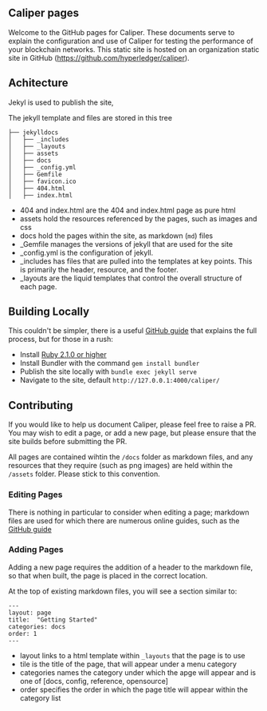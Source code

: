 ## Caliper pages

Welcome to the GitHub pages for Caliper. These documents serve to explain the configuration and use of Caliper for testing the performance of your blockchain networks. This static site is hosted on an organization static site in GitHub (https://github.com/hyperledger/caliper).

## Achitecture
Jekyl is used to publish the site, 

The jekyll template and files are stored in this tree

```
├── jekylldocs
│   ├── _includes
│   ├── _layouts
│   ├── assets
│   ├── docs
│   ├── _config.yml
│   ├── Gemfile
│   ├── favicon.ico
│   ├── 404.html
│   ├── index.html
```

* 404 and index.html are the 404 and index.html page as pure html
* assets hold the resources referenced by the pages, such as images and css
* docs hold the pages within the site, as markdown (`md`) files
* \_Gemfile manages the versions of jekyll that are used for the site
* \_config.yml is the configuration of jekyll.
* \_includes has files that are pulled into the templates at key points. This is primarily the header, resource, and the footer.
* \_layouts are the liquid templates that control the overall structure of each page.

## Building Locally
This couldn't be simpler, there is a useful [GitHub guide](https://help.github.com/articles/setting-up-your-github-pages-site-locally-with-jekyll/) that explains the full process, but for those in a rush:

* Install [Ruby 2.1.0 or higher](https://www.ruby-lang.org/en/downloads/)
* Install Bundler with the command `gem install bundler`
* Publish the site locally with `bundle exec jekyll serve`
* Navigate to the site, default `http://127.0.0.1:4000/caliper/`

## Contributing

If you would like to help us document Caliper, please feel free to raise a PR. You may wish to edit a page, or add a new page, but please ensure that the site builds before submitting the PR.

All pages are contained wihtin the `/docs` folder as markdown files, and any resources that they require (such as png images) are held within the `/assets` folder. Please stick to this convention. 

### Editing Pages

There is nothing in particular to consider when editing a page; markdown files are used for which there are numerous online guides, such as the [GitHub guide](https://guides.github.com/features/mastering-markdown/)

### Adding Pages

Adding a new page requires the addition of a header to the markdown file, so that when built, the page is placed in the correct location.

At the top of existing markdown files, you will see a section similar to:

```
---
layout: page
title:  "Getting Started"
categories: docs
order: 1
---
```

* layout links to a html template within `_layouts` that the page is to use
* tile is the title of the page, that will appear under a menu category
* categories names the category under which the apge will appear and is one of [docs, config, reference, opensource]
* order specifies the order in which the page title will appear within the category list
